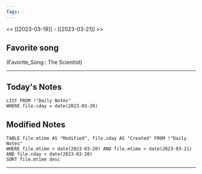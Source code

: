 ```yaml
---
Tags:
---
```

<< [[2023-03-19]] - [[2023-03-21]] >>
## Favorite song
(Favorite_Song:: The Scientist)

___
## Today's Notes
```dataview
LIST FROM !"Daily Notes"
WHERE file.cday = date(2023-03-20)
```
## Modified Notes
```dataview
TABLE file.mtime AS "Modified", file.cday AS "Created" FROM !"Daily Notes" 
WHERE file.mtime > date(2023-03-20) AND file.mtime < date(2023-03-21) AND file.cday < date(2023-03-20)
SORT file.mtime desc
```
___
